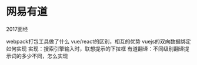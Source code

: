 <!-- 2018/2/28 -->

# 网易有道

2017面经

webpack打包工具做了什么
vue/react的区别，相互的优势
vuejs的双向数据绑定如何实现
实现：搜索引擎输入时，联想提示的下拉框
有道翻译：不同级别翻译提示词的多少不同，怎么实现
